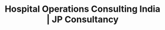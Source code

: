---
layout: layouts/service-detail.njk
title: "Hospital Operations Consulting India | JP Consultancy"
description: "Improve hospital operations, patient experience, and revenue. Strategic consulting for empanelments, TPA tie-ups & quality process improvement."
keywords: "hospital operations consulting, hospital operations consulting, patient satisfaction surveys"
hero:
  title: "Hospital Operations Consulting Services"
  subtitle: "Elevating healthcare delivery through expert hospital operations consulting, patient satisfaction strategies, and efficiency-driven system redesign."
  background: "/assets/images/background service.jpg"
why_choose:
  title: "Why Choose JP Consultancy for Hospital Operations"
  points:
    - icon: "operations"
      title: "Operational Excellence"
      description: "We transform hospital operations through data-driven optimization and best practices."
    - icon: "patient"
      title: "Patient-Centric Focus"
      description: "Every operational improvement is designed to enhance patient experience and outcomes."
    - icon: "efficiency"
      title: "Cost Optimization"
      description: "We identify and implement operational efficiencies that reduce costs while improving quality."
    - icon: "sustainability"
      title: "Sustainable Solutions"
      description: "Our operational improvements are designed to be sustainable and scalable for long-term success."
core_services:
  title: "Our Core Operations Management Services"
  background: "/assets/images/services_background.jpg"

  services:
    - type: "text"
      title: "Process Optimization"
      description: "Streamline workflows and eliminate inefficiencies across all operational areas."
    - type: "image"
      image: "/assets/images/project1.jpg"
      alt: "Process Optimization"
    - type: "text"
      title: "Workflow Design"
      description: "Design efficient patient flow and operational processes for maximum productivity."
    - type: "image"
      image: "/assets/images/project2.jpg"
      alt: "Workflow Design"
    - type: "text"
      title: "Performance Monitoring"
      description: "Implement KPI tracking and performance measurement systems for continuous improvement."
    - type: "image"
      image: "/assets/images/project3.jpg"
      alt: "Performance Monitoring"
    - type: "text"
      title: "Resource Management"
      description: "Optimize staffing, equipment, and resource allocation for cost-effective operations."
    - type: "image"
      image: "/assets/images/Approach.jpg"
      alt: "Resource Management"
    - type: "text"
      title: "Quality Assurance"
      description: "Establish quality control processes and standards for consistent service delivery."
approach:
  title: "Our Operations Management Approach"
  content: "Evidence Based Approach"
  timeline: true
  steps:
    - number: "01"
      title: "Current State Assessment"
      description: "Comprehensive analysis of existing operations, processes, and performance metrics"
      icon: "assessment"
    - number: "02"
      title: "Gap Identification & Analysis"
      description: "Identify inefficiencies, bottlenecks, and improvement opportunities in current operations"
      icon: "analysis"
    - number: "03"
      title: "Solution Design & Planning"
      description: "Develop customized operational improvement strategies and implementation plans"
      icon: "planning"
    - number: "04"
      title: "Implementation & Training"
      description: "Execute operational changes with comprehensive staff training and support"
      icon: "implementation"
    - number: "05"
      title: "Monitoring & Optimization"
      description: "Track performance improvements and continuously optimize operations"
      icon: "optimization"
    - number: "06"
      title: "Sustainability & Growth"
      description: "Establish ongoing monitoring systems and prepare for future operational scaling"
      icon: "growth"
deliverables:
  title: "What You Get With Our Operations Management Services"
  items:
    - title: "Operations Assessment Report"
      description: "Detailed analysis of current operations with identified improvement opportunities"
      icon: "assessment"
    - title: "Optimized Process Maps"
      description: "Redesigned workflow diagrams and process documentation for improved efficiency"
      icon: "process"
    - title: "Performance Dashboard"
      description: "Custom KPI tracking system for ongoing operational performance monitoring"
      icon: "dashboard"
    - title: "Implementation Roadmap"
      description: "Detailed timeline and action plan for operational improvements"
      icon: "roadmap"
    - title: "Training Programs"
      description: "Comprehensive training materials and programs for operational excellence"
      icon: "training"
cta:
  title: "Transform Your Healthcare Operations"
  subtitle: "Operational excellence is the foundation of quality healthcare delivery. Let JP Consultancy help you build efficient, patient-centered operations that drive better outcomes and sustainable growth."
  buttons:
    - text: "Contact Us"
      link: "/contact"
      style: "primary"
    - text: "Schedule a Call"
      link: "/contact"
      style: "secondary"
--- 